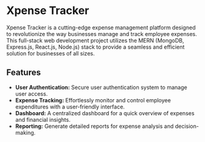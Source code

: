 # Xpense Tracker

Xpense Tracker is a cutting-edge expense management platform designed to revolutionize the way businesses manage and track employee expenses. This full-stack web development project utilizes the MERN (MongoDB, Express.js, React.js, Node.js) stack to provide a seamless and efficient solution for businesses of all sizes.

## Features

- **User Authentication:** Secure user authentication system to manage user access.
- **Expense Tracking:** Effortlessly monitor and control employee expenditures with a user-friendly interface.
- **Dashboard:** A centralized dashboard for a quick overview of expenses and financial insights.
- **Reporting:** Generate detailed reports for expense analysis and decision-making.

